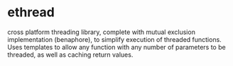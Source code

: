# ethread
cross platform threading library, complete with mutual exclusion implementation (benaphore), to simplify execution of threaded functions. Uses templates to allow any function with any number of parameters to be threaded, as well as caching return values.
